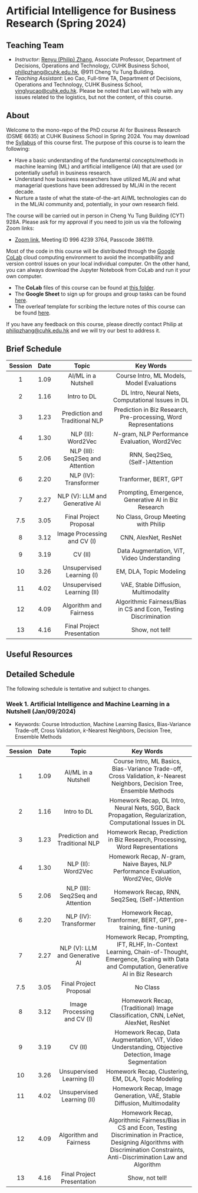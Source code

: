 # Artificial Intelligence for Business Research (Spring 2024)

## Teaching Team

* *Instructor*: <a href="https://rphilipzhang.github.io/rphilipzhang/index.html" target="_blank">Renyu (Philip) Zhang</a>, Associate Professor, Department of Decisions, Operations and Technology, CUHK Business School, philipzhang@cuhk.edu.hk, @911 Cheng Yu Tung Building.
* *Teaching Assistant*: Leo Cao, Full-time TA, Department of Decisions, Operations and Technology, CUHK Business School, yinglyucao@cuhk.edu.hk. Please be noted that Leo will help with any issues related to the logistics, but not the content, of this course.

## About
Welcome to the mono-repo of the PhD course AI for Business Research (DSME 6635) at CUHK Business School in Spring 2024. You may download the [Syllabus](https://github.com/rphilipzhang/AI-PhD-S24/blob/main/AI-PhD-Syllabus-S2024.pdf) of this course first. The purpose of this course is to learn the following:

- Have a basic understanding of the fundamental concepts/methods in machine learning (ML) and artificial intelligence (AI) that are used (or potentially useful) in business research.
- Understand how business researchers have utilized ML/AI and what managerial questions have been addressed by ML/AI in the recent decade.
- Nurture a taste of what the state-of-the-art AI/ML technologies can do in the ML/AI community and, potentially, in your own research field.

The course will be carried out in person in Cheng Yu Tung Building (CYT) 928A. Please ask for my approval if you need to join us via the following Zoom links:

- [Zoom link](https://cuhk.zoom.us/j/99642393764?pwd=KzdHajlNb1FXM05kaFA5NEs5UlNzdz09), Meeting ID 996 4239 3764, Passcode 386119. 

Most of the code in this course will be distributed through the [Google CoLab](https://colab.research.google.com/) cloud computing environment to avoid the incompatibility and version control issues on your local individual computer. On the other hand, you can always download the Jupyter Notebook from CoLab and run it your own computer.

- The **CoLab** files of this course can be found at [this folder](https://drive.google.com/drive/folders/1Tn2I26ZUJ4qPosPOJOD3Yoy8o3lr8Q_G?usp=sharing).
- The **Google Sheet** to sign up for groups and group tasks can be found [here](https://docs.google.com/spreadsheets/d/1nOE-saTptG73WMCONDB1Z3pt-jHhmDA_1OHpQVHqQ1M/edit?usp=sharing).
- The overleaf template for scribing the lecture notes of this course can be found [here](https://www.overleaf.com/read/gnsjbcmsfnhn#fcfc79).

If you have any feedback on this course, please directly contact Philip at philipzhang@cuhk.edu.hk and we will try our best to address it.

## Brief Schedule
|Session|Date |Topic|Key Words|
|:-------:|:-------------:|:----:|:-:|
|1|1.09|AI/ML in a Nutshell|Course Intro, ML Models, Model Evaluations|
|2|1.16|Intro to DL|DL Intro, Neural Nets, Computational Issues in DL|
|3|1.23|Prediction and Traditional NLP|Prediction in Biz Research, Pre-processing, Word Representations| 
|4|1.30|NLP (II): Word2Vec|$N$-gram, NLP Performance Evaluation, Word2Vec|
|5|2.06|NLP (III): Seq2Seq and Attention|RNN, Seq2Seq, (Self-)Attention|
|6|2.20|NLP (IV): Transformer|Tranformer, BERT, GPT|
|7|2.27|NLP (V): LLM and Generative AI|Prompting, Emergence, Generative AI in Biz Research| 
|7.5|3.05|Final Project Proposal|No Class, Group Meeting with Philip|
|8|3.12|Image Processing and CV (I)|CNN, AlexNet, ResNet|
|9|3.19|CV (II)|Data Augmentation, ViT, Video Understanding|
|10|3.26|Unsupervised Learning (I)|EM, DLA, Topic Modeling|
|11|4.02|Unsupervised Learning (II)|VAE, Stable Diffusion, Multimodality|
|12|4.09|Algorithm and Fairness|Algorithmic Fairness/Bias in CS and Econ, Testing Discrimination|
|13|4.16|Final Project Presentation|Show, not tell!| 
## Useful Resources


## Detailed Schedule

The following schedule is tentative and subject to changes.

### Week 1. Artificial Intelligence and Machine Learning in a Nutshell (Jan/09/2024)
- Keywords: Course Introduction, Machine Learning Basics, Bias-Variance Trade-off, Cross Validation, $k$-Nearest Neighbors, Decision Tree, Ensemble Methods


|Session|Date |Topic|Key Words|
|:-------:|:-------------:|:----:|:-:|
|1|1.09|AI/ML in a Nutshell|Course Intro, ML Basics, Bias-Variance Trade-off, Cross Validation, $k$-Nearest Neighbors, Decision Tree, Ensemble Methods|
|2|1.16|Intro to DL|Homework Recap, DL Intro, Neural Nets, SGD, Back Propagation, Regularization, Computational Issues in DL|
|3|1.23|Prediction and Traditional NLP|Homework Recap, Prediction in Biz Research, Processing, Word Representations| 
|4|1.30|NLP (II): Word2Vec|Homework Recap, $N$-gram, Naive Bayes, NLP Performance Evaluation, Word2Vec, GloVe|
|5|2.06|NLP (III): Seq2Seq and Attention|Homework Recap, RNN, Seq2Seq, (Self-)Attention|
|6|2.20|NLP (IV): Transformer|Homework Recap, Tranformer, BERT, GPT, pre-training, fine-tuning|
|7|2.27|NLP (V): LLM and Generative AI|Homework Recap, Prompting, IFT, RLHF, In-Context Learning, Chain-of-Thought, Emergence, Scaling with Data and Computation, Generative AI in Biz Research| 
|7.5|3.05|Final Project Proposal|No Class|
|8|3.12|Image Processing and CV (I)|Homework Recap, (Traditional) Image Classification, CNN, LeNet, AlexNet, ResNet|
|9|3.19|CV (II)|Homework Recap, Data Augmentation, ViT, Video Understanding, Objective Detection, Image Segmentation|
|10|3.26|Unsupervised Learning (I)|Homework Recap, Clustering, EM, DLA, Topic Modeling|
|11|4.02|Unsupervised Learning (II)|Homework Recap, Image Generation, VAE, Stable Diffusion, Multimodality|
|12|4.09|Algorithm and Fairness|Homework Recap, Algorithmic Fairness/Bias in CS and Econ, Testing Discrimination in Practice, Designing Algorithms with Discrimination Constraints, Anti-Discrimination Law and Algorithm|
|13|4.16|Final Project Presentation|Show, not tell!| 
